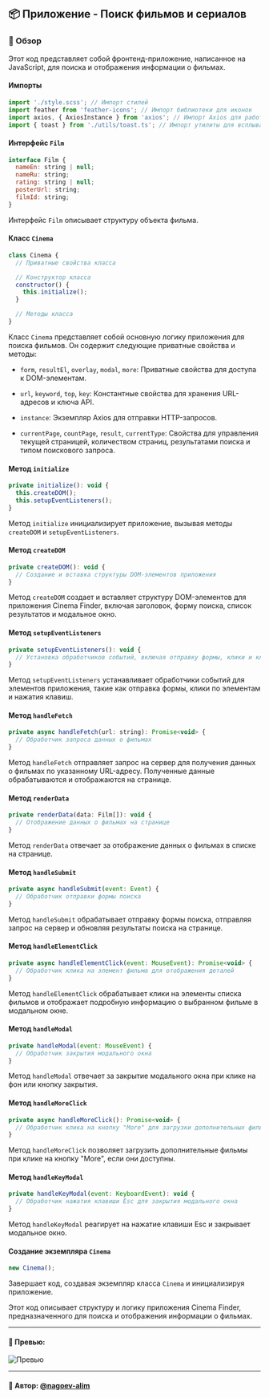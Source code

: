 ## 📦 Приложение - Поиск фильмов и сериалов

### 🚀 Обзор
Этот код представляет собой фронтенд-приложение, написанное на JavaScript, для поиска и отображения информации о фильмах.

#### Импорты

```javascript
import './style.scss'; // Импорт стилей
import feather from 'feather-icons'; // Импорт библиотеки для иконок
import axios, { AxiosInstance } from 'axios'; // Импорт Axios для работы с HTTP-запросами
import { toast } from './utils/toast.ts'; // Импорт утилиты для всплывающих уведомлений
```

#### Интерфейс `Film`

```javascript
interface Film {
  nameEn: string | null;
  nameRu: string;
  rating: string | null;
  posterUrl: string;
  filmId: string;
}
```

Интерфейс `Film` описывает структуру объекта фильма.

#### Класс `Cinema`

```javascript
class Cinema {
  // Приватные свойства класса

  // Конструктор класса
  constructor() {
    this.initialize();
  }

  // Методы класса
}
```

Класс `Cinema` представляет собой основную логику приложения для поиска фильмов. Он содержит следующие приватные свойства и методы:

- `form`, `resultEl`, `overlay`, `modal`, `more`: Приватные свойства для доступа к DOM-элементам.

- `url`, `keyword`, `top`, `key`: Константные свойства для хранения URL-адресов и ключа API.

- `instance`: Экземпляр Axios для отправки HTTP-запросов.

- `currentPage`, `countPage`, `result`, `currentType`: Свойства для управления текущей страницей, количеством страниц, результатами поиска и типом поискового запроса.

#### Метод `initialize`

```javascript
private initialize(): void {
  this.createDOM();
  this.setupEventListeners();
}
```

Метод `initialize` инициализирует приложение, вызывая методы `createDOM` и `setupEventListeners`.

#### Метод `createDOM`

```javascript
private createDOM(): void {
  // Создание и вставка структуры DOM-элементов приложения
}
```

Метод `createDOM` создает и вставляет структуру DOM-элементов для приложения Cinema Finder, включая заголовок, форму поиска, список результатов и модальное окно.

#### Метод `setupEventListeners`

```javascript
private setupEventListeners(): void {
  // Установка обработчиков событий, включая отправку формы, клики и клавиши
}
```

Метод `setupEventListeners` устанавливает обработчики событий для элементов приложения, такие как отправка формы, клики по элементам и нажатия клавиш.

#### Метод `handleFetch`

```javascript
private async handleFetch(url: string): Promise<void> {
  // Обработчик запроса данных о фильмах
}
```

Метод `handleFetch` отправляет запрос на сервер для получения данных о фильмах по указанному URL-адресу. Полученные данные обрабатываются и отображаются на странице.

#### Метод `renderData`

```javascript
private renderData(data: Film[]): void {
  // Отображение данных о фильмах на странице
}
```

Метод `renderData` отвечает за отображение данных о фильмах в списке на странице.

#### Метод `handleSubmit`

```javascript
private async handleSubmit(event: Event) {
  // Обработчик отправки формы поиска
}
```

Метод `handleSubmit` обрабатывает отправку формы поиска, отправляя запрос на сервер и обновляя результаты поиска на странице.

#### Метод `handleElementClick`

```javascript
private async handleElementClick(event: MouseEvent): Promise<void> {
  // Обработчик клика на элемент фильма для отображения деталей
}
```

Метод `handleElementClick` обрабатывает клики на элементы списка фильмов и отображает подробную информацию о выбранном фильме в модальном окне.

#### Метод `handleModal`

```javascript
private handleModal(event: MouseEvent) {
  // Обработчик закрытия модального окна
}
```

Метод `handleModal` отвечает за закрытие модального окна при клике на фон или кнопку закрытия.

#### Метод `handleMoreClick`

```javascript
private async handleMoreClick(): Promise<void> {
  // Обработчик клика на кнопку "More" для загрузки дополнительных фильмов
}
```

Метод `handleMoreClick` позволяет загрузить дополнительные фильмы при клике на кнопку "More", если они доступны.

#### Метод `handleKeyModal`

```javascript
private handleKeyModal(event: KeyboardEvent): void {
  // Обработчик нажатия клавиши Esc для закрытия модального окна
}
```

Метод `handleKeyModal` реагирует на нажатие клавиши Esc и закрывает модальное окно.

#### Создание экземпляра `Cinema`

```javascript
new Cinema();
```

Завершает код, создавая экземпляр класса `Cinema` и инициализируя приложение.

Этот код описывает структуру и логику приложения Cinema Finder, предназначенного для поиска и отображения информации о фильмах.

---

#### 🌄 Превью:

![Превью](https://lh3.googleusercontent.com/drive-viewer/AITFw-xLbLC-x141oR8L1B3qIpcOQGzkcS9rjWAo250DG9cgbSeCgujVvteDwzM5WHZIbBEPXmLHC8ke6yAcmQyTBSUVJwIdcw=s1600)


-----

#### 🙌 Автор: [@nagoev-alim](https://github.com/nagoev-alim)

